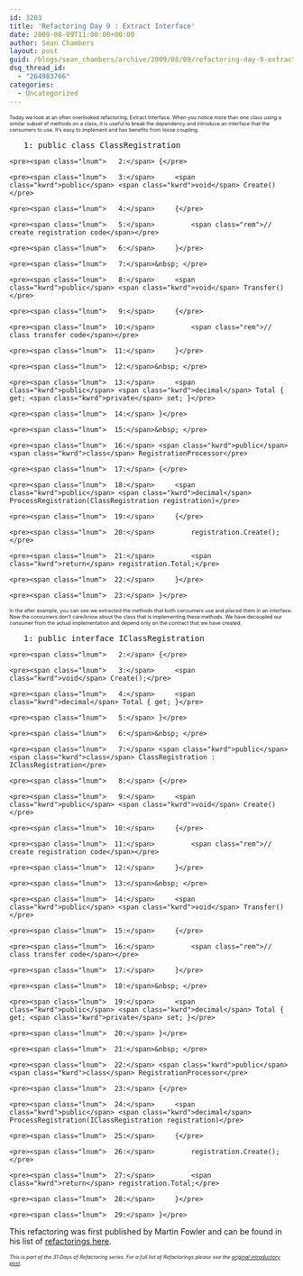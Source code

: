 ```yaml
---
id: 3203
title: 'Refactoring Day 9 : Extract Interface'
date: 2009-08-09T11:00:00+00:00
author: Sean Chambers
layout: post
guid: /blogs/sean_chambers/archive/2009/08/09/refactoring-day-9-extract-interface.aspx
dsq_thread_id:
  - "264983766"
categories:
  - Uncategorized
---
```

<span style="font-size: xx-small">Today we look at an often overlooked refactoring. Extract Interface. When you notice more than one class using a similar subset of methods on a class, it is useful to break the dependency and introduce an interface that the consumers to use. It&rsquo;s easy to implement and has benefits from loose coupling.</span>

<div class="csharpcode-wrapper">
  <div class="csharpcode">
    <pre><span class="lnum">   1:</span> <span class="kwrd">public</span> <span class="kwrd">class</span> ClassRegistration</pre>
    
    <pre><span class="lnum">   2:</span> {</pre>
    
    <pre><span class="lnum">   3:</span>     <span class="kwrd">public</span> <span class="kwrd">void</span> Create()</pre>
    
    <pre><span class="lnum">   4:</span>     {</pre>
    
    <pre><span class="lnum">   5:</span>         <span class="rem">// create registration code</span></pre>
    
    <pre><span class="lnum">   6:</span>     }</pre>
    
    <pre><span class="lnum">   7:</span>&nbsp; </pre>
    
    <pre><span class="lnum">   8:</span>     <span class="kwrd">public</span> <span class="kwrd">void</span> Transfer()</pre>
    
    <pre><span class="lnum">   9:</span>     {</pre>
    
    <pre><span class="lnum">  10:</span>         <span class="rem">// class transfer code</span></pre>
    
    <pre><span class="lnum">  11:</span>     }</pre>
    
    <pre><span class="lnum">  12:</span>&nbsp; </pre>
    
    <pre><span class="lnum">  13:</span>     <span class="kwrd">public</span> <span class="kwrd">decimal</span> Total { get; <span class="kwrd">private</span> set; }</pre>
    
    <pre><span class="lnum">  14:</span> }</pre>
    
    <pre><span class="lnum">  15:</span>&nbsp; </pre>
    
    <pre><span class="lnum">  16:</span> <span class="kwrd">public</span> <span class="kwrd">class</span> RegistrationProcessor</pre>
    
    <pre><span class="lnum">  17:</span> {</pre>
    
    <pre><span class="lnum">  18:</span>     <span class="kwrd">public</span> <span class="kwrd">decimal</span> ProcessRegistration(ClassRegistration registration)</pre>
    
    <pre><span class="lnum">  19:</span>     {</pre>
    
    <pre><span class="lnum">  20:</span>         registration.Create();</pre>
    
    <pre><span class="lnum">  21:</span>         <span class="kwrd">return</span> registration.Total;</pre>
    
    <pre><span class="lnum">  22:</span>     }</pre>
    
    <pre><span class="lnum">  23:</span> }</pre>
  </div>
</div>

<span style="font-size: xx-small">In the after example, you can see we extracted the methods that both consumers use and placed them in an interface. Now the consumers don&rsquo;t care/know about the class that is implementing these methods. We have decoupled our consumer from the actual implementation and depend only on the contract that we have created.</span>

<div class="csharpcode-wrapper">
  <div class="csharpcode">
    <pre><span class="lnum">   1:</span> <span class="kwrd">public</span> <span class="kwrd">interface</span> IClassRegistration</pre>
    
    <pre><span class="lnum">   2:</span> {</pre>
    
    <pre><span class="lnum">   3:</span>     <span class="kwrd">void</span> Create();</pre>
    
    <pre><span class="lnum">   4:</span>     <span class="kwrd">decimal</span> Total { get; }</pre>
    
    <pre><span class="lnum">   5:</span> }</pre>
    
    <pre><span class="lnum">   6:</span>&nbsp; </pre>
    
    <pre><span class="lnum">   7:</span> <span class="kwrd">public</span> <span class="kwrd">class</span> ClassRegistration : IClassRegistration</pre>
    
    <pre><span class="lnum">   8:</span> {</pre>
    
    <pre><span class="lnum">   9:</span>     <span class="kwrd">public</span> <span class="kwrd">void</span> Create()</pre>
    
    <pre><span class="lnum">  10:</span>     {</pre>
    
    <pre><span class="lnum">  11:</span>         <span class="rem">// create registration code</span></pre>
    
    <pre><span class="lnum">  12:</span>     }</pre>
    
    <pre><span class="lnum">  13:</span>&nbsp; </pre>
    
    <pre><span class="lnum">  14:</span>     <span class="kwrd">public</span> <span class="kwrd">void</span> Transfer()</pre>
    
    <pre><span class="lnum">  15:</span>     {</pre>
    
    <pre><span class="lnum">  16:</span>         <span class="rem">// class transfer code</span></pre>
    
    <pre><span class="lnum">  17:</span>     }</pre>
    
    <pre><span class="lnum">  18:</span>&nbsp; </pre>
    
    <pre><span class="lnum">  19:</span>     <span class="kwrd">public</span> <span class="kwrd">decimal</span> Total { get; <span class="kwrd">private</span> set; }</pre>
    
    <pre><span class="lnum">  20:</span> }</pre>
    
    <pre><span class="lnum">  21:</span>&nbsp; </pre>
    
    <pre><span class="lnum">  22:</span> <span class="kwrd">public</span> <span class="kwrd">class</span> RegistrationProcessor</pre>
    
    <pre><span class="lnum">  23:</span> {</pre>
    
    <pre><span class="lnum">  24:</span>     <span class="kwrd">public</span> <span class="kwrd">decimal</span> ProcessRegistration(IClassRegistration registration)</pre>
    
    <pre><span class="lnum">  25:</span>     {</pre>
    
    <pre><span class="lnum">  26:</span>         registration.Create();</pre>
    
    <pre><span class="lnum">  27:</span>         <span class="kwrd">return</span> registration.Total;</pre>
    
    <pre><span class="lnum">  28:</span>     }</pre>
    
    <pre><span class="lnum">  29:</span> }</pre>
  </div>
</div>

This refactoring was first published by Martin Fowler and can be found in his list of [refactorings here](http://refactoring.com/catalog/extractInterface.html).

_<span style="font-size: xx-small">This is part of the 31 Days of Refactoring series. For a full list of Refactorings please see the <a href="/blogs/sean_chambers/archive/2009/08/01/31-days-of-refactoring.aspx" target="_blank">original introductory post</a>.</span>_